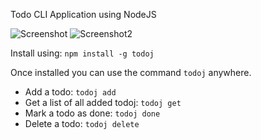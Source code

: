 Todo CLI Application using NodeJS

![Screenshot](https://user-images.githubusercontent.com/49443829/83349729-b35cb880-a354-11ea-932b-fa6641aa0ba3.png)
![Screenshot2](https://user-images.githubusercontent.com/49443829/83349733-bd7eb700-a354-11ea-8f60-d99fcd150bba.png)

Install using: `npm install -g todoj`

Once installed you can use the command `todoj` anywhere.

- Add a todo: `todoj add`
- Get a list of all added todoj: `todoj get`
- Mark a todo as done: `todoj done`
- Delete a todo: `todoj delete`
